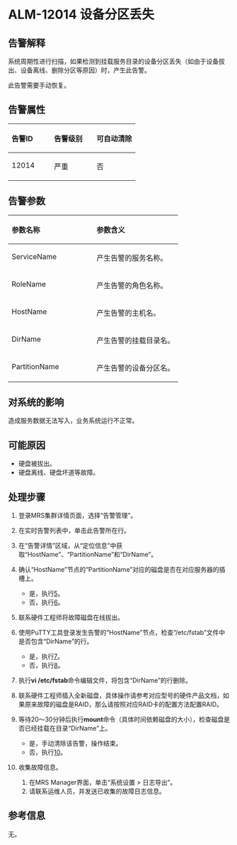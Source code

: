 # ALM-12014 设备分区丢失<a name="alm_12014"></a>

## 告警解释<a name="zh-cn_topic_0191813950_section50720937"></a>

系统周期性进行扫描，如果检测到挂载服务目录的设备分区丢失（如由于设备拔出、设备离线、删除分区等原因）时，产生此告警。

此告警需要手动恢复。

## 告警属性<a name="zh-cn_topic_0191813950_section53835255"></a>

<a name="zh-cn_topic_0191813950_table14805514"></a>
<table><thead align="left"><tr id="zh-cn_topic_0191813950_row11447635"><th class="cellrowborder" valign="top" width="33.33333333333333%" id="mcps1.1.4.1.1"><p id="zh-cn_topic_0191813950_p54843263"><a name="zh-cn_topic_0191813950_p54843263"></a><a name="zh-cn_topic_0191813950_p54843263"></a>告警ID</p>
</th>
<th class="cellrowborder" valign="top" width="33.33333333333333%" id="mcps1.1.4.1.2"><p id="zh-cn_topic_0191813950_p13119352"><a name="zh-cn_topic_0191813950_p13119352"></a><a name="zh-cn_topic_0191813950_p13119352"></a>告警级别</p>
</th>
<th class="cellrowborder" valign="top" width="33.33333333333333%" id="mcps1.1.4.1.3"><p id="zh-cn_topic_0191813950_p56034597"><a name="zh-cn_topic_0191813950_p56034597"></a><a name="zh-cn_topic_0191813950_p56034597"></a>可自动清除</p>
</th>
</tr>
</thead>
<tbody><tr id="zh-cn_topic_0191813950_row42508527"><td class="cellrowborder" valign="top" width="33.33333333333333%" headers="mcps1.1.4.1.1 "><p id="zh-cn_topic_0191813950_p20638653"><a name="zh-cn_topic_0191813950_p20638653"></a><a name="zh-cn_topic_0191813950_p20638653"></a>12014</p>
</td>
<td class="cellrowborder" valign="top" width="33.33333333333333%" headers="mcps1.1.4.1.2 "><p id="zh-cn_topic_0191813950_p61118200"><a name="zh-cn_topic_0191813950_p61118200"></a><a name="zh-cn_topic_0191813950_p61118200"></a>严重</p>
</td>
<td class="cellrowborder" valign="top" width="33.33333333333333%" headers="mcps1.1.4.1.3 "><p id="zh-cn_topic_0191813950_p51627143"><a name="zh-cn_topic_0191813950_p51627143"></a><a name="zh-cn_topic_0191813950_p51627143"></a>否</p>
</td>
</tr>
</tbody>
</table>

## 告警参数<a name="zh-cn_topic_0191813950_section14755248"></a>

<a name="zh-cn_topic_0191813950_table21049043"></a>
<table><thead align="left"><tr id="zh-cn_topic_0191813950_row1670078"><th class="cellrowborder" valign="top" width="50%" id="mcps1.1.3.1.1"><p id="zh-cn_topic_0191813950_p1058616"><a name="zh-cn_topic_0191813950_p1058616"></a><a name="zh-cn_topic_0191813950_p1058616"></a>参数名称</p>
</th>
<th class="cellrowborder" valign="top" width="50%" id="mcps1.1.3.1.2"><p id="zh-cn_topic_0191813950_p18639091"><a name="zh-cn_topic_0191813950_p18639091"></a><a name="zh-cn_topic_0191813950_p18639091"></a>参数含义</p>
</th>
</tr>
</thead>
<tbody><tr id="zh-cn_topic_0191813950_row33371415"><td class="cellrowborder" valign="top" width="50%" headers="mcps1.1.3.1.1 "><p id="zh-cn_topic_0191813950_p18730058"><a name="zh-cn_topic_0191813950_p18730058"></a><a name="zh-cn_topic_0191813950_p18730058"></a>ServiceName</p>
</td>
<td class="cellrowborder" valign="top" width="50%" headers="mcps1.1.3.1.2 "><p id="zh-cn_topic_0191813950_p40739767"><a name="zh-cn_topic_0191813950_p40739767"></a><a name="zh-cn_topic_0191813950_p40739767"></a>产生告警的服务名称。</p>
</td>
</tr>
<tr id="zh-cn_topic_0191813950_row31113586"><td class="cellrowborder" valign="top" width="50%" headers="mcps1.1.3.1.1 "><p id="zh-cn_topic_0191813950_p37172518"><a name="zh-cn_topic_0191813950_p37172518"></a><a name="zh-cn_topic_0191813950_p37172518"></a>RoleName</p>
</td>
<td class="cellrowborder" valign="top" width="50%" headers="mcps1.1.3.1.2 "><p id="zh-cn_topic_0191813950_p58183975"><a name="zh-cn_topic_0191813950_p58183975"></a><a name="zh-cn_topic_0191813950_p58183975"></a>产生告警的角色名称。</p>
</td>
</tr>
<tr id="zh-cn_topic_0191813950_row53893727"><td class="cellrowborder" valign="top" width="50%" headers="mcps1.1.3.1.1 "><p id="zh-cn_topic_0191813950_p3315773"><a name="zh-cn_topic_0191813950_p3315773"></a><a name="zh-cn_topic_0191813950_p3315773"></a>HostName</p>
</td>
<td class="cellrowborder" valign="top" width="50%" headers="mcps1.1.3.1.2 "><p id="zh-cn_topic_0191813950_p142236"><a name="zh-cn_topic_0191813950_p142236"></a><a name="zh-cn_topic_0191813950_p142236"></a>产生告警的主机名。</p>
</td>
</tr>
<tr id="zh-cn_topic_0191813950_row1280132"><td class="cellrowborder" valign="top" width="50%" headers="mcps1.1.3.1.1 "><p id="zh-cn_topic_0191813950_p36581830"><a name="zh-cn_topic_0191813950_p36581830"></a><a name="zh-cn_topic_0191813950_p36581830"></a>DirName</p>
</td>
<td class="cellrowborder" valign="top" width="50%" headers="mcps1.1.3.1.2 "><p id="zh-cn_topic_0191813950_p10338269"><a name="zh-cn_topic_0191813950_p10338269"></a><a name="zh-cn_topic_0191813950_p10338269"></a>产生告警的挂载目录名。</p>
</td>
</tr>
<tr id="zh-cn_topic_0191813950_row25935564"><td class="cellrowborder" valign="top" width="50%" headers="mcps1.1.3.1.1 "><p id="zh-cn_topic_0191813950_p20405949"><a name="zh-cn_topic_0191813950_p20405949"></a><a name="zh-cn_topic_0191813950_p20405949"></a>PartitionName</p>
</td>
<td class="cellrowborder" valign="top" width="50%" headers="mcps1.1.3.1.2 "><p id="zh-cn_topic_0191813950_p42269174"><a name="zh-cn_topic_0191813950_p42269174"></a><a name="zh-cn_topic_0191813950_p42269174"></a>产生告警的设备分区名。</p>
</td>
</tr>
</tbody>
</table>

## 对系统的影响<a name="zh-cn_topic_0191813950_section65688375"></a>

造成服务数据无法写入，业务系统运行不正常。

## 可能原因<a name="zh-cn_topic_0191813950_section54324468"></a>

-   硬盘被拔出。
-   硬盘离线、硬盘坏道等故障。

## 处理步骤<a name="zh-cn_topic_0191813950_section2178288193131"></a>

1.  登录MRS集群详情页面，选择“告警管理”。
2.  在实时告警列表中，单击此告警所在行。
3.  在“告警详情”区域，从“定位信息”中获取“HostName”、“PartitionName”和“DirName”。
4.  确认“HostName”节点的“PartitionName”对应的磁盘是否在对应服务器的插槽上。
    -   是，执行[5](#zh-cn_topic_0191813950_li1456274715359)。
    -   否，执行[6](#zh-cn_topic_0191813950_li6395586615359)。

5.  <a name="zh-cn_topic_0191813950_li1456274715359"></a>联系硬件工程师将故障磁盘在线拔出。
6.  <a name="zh-cn_topic_0191813950_li6395586615359"></a>使用PuTTY工具登录发生告警的“HostName”节点，检查“/etc/fstab”文件中是否包含“DirName”的行。
    -   是，执行[7](#zh-cn_topic_0191813950_li921471615359)。
    -   否，执行[8](#zh-cn_topic_0191813950_li819455015359)。

7.  <a name="zh-cn_topic_0191813950_li921471615359"></a>执行**vi /etc/fstab**命令编辑文件，将包含“DirName”的行删除。
8.  <a name="zh-cn_topic_0191813950_li819455015359"></a>联系硬件工程师插入全新磁盘，具体操作请参考对应型号的硬件产品文档，如果原来故障的磁盘是RAID，那么请按照对应RAID卡的配置方法配置RAID。
9.  等待20～30分钟后执行**mount**命令（具体时间依赖磁盘的大小），检查磁盘是否已经挂载在目录“DirName”上。
    -   是，手动清除该告警，操作结束。
    -   否，执行[10](#zh-cn_topic_0191813950_li572522141314)。

10. <a name="zh-cn_topic_0191813950_li572522141314"></a>收集故障信息。
    1.  在MRS Manager界面，单击“系统设置 \> 日志导出”。
    2.  请联系运维人员，并发送已收集的故障日志信息。


## 参考信息<a name="zh-cn_topic_0191813950_section38205788"></a>

无。

